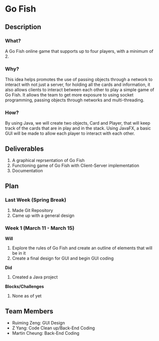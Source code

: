 # Go Fish
## Description
### What?
A Go Fish online game that supports up to four players, with a minimum of 2. 
### Why?
This idea helps promotes the use of passing objects through a network to interact with not just a server, for holding all the cards and information, it also allows clients to interact between each other to play a simple game of Go Fish. It allows the team to get more exposure to using socket programming, passing objects through networks and multi-threading.
### How?
By using Java, we will create two objects, Card and Player, that will keep track of the cards that are in play and in the stack. Using JavaFX, a basic GUI will be made to allow each player to interact with each other.
## Deliverables
1. A graphical reprsentation of Go Fish
2. Functioning game of Go Fish with Client-Server implementation
3. Documentation 
## Plan

### Last Week (Spring Break)
1. Made Git Repository
2. Came up with a general design

### Week 1 (March 11 - March 15)
**Will**
1. Explore the rules of Go Fish and create an outline of elements that will be in it
2. Create a final design for GUI and begin GUI coding

**Did**
1. Created a Java project

**Blocks/Challenges**
1. None as of yet

## Team Members
- Ruiming Zeng: GUI Design
- Z Yang: Code Clean up/Back-End Coding
- Martin Cheung: Back-End Coding
